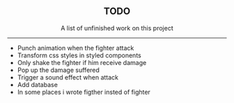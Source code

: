 <h2 align="center">TODO</h2>

<p align="center">A list of unfinished work on this project</p>
<hr/>

- Punch animation when the fighter attack
- Transform css styles in styled components
- Only shake the fighter if him receive damage
- Pop up the damage suffered
- Trigger a sound effect when attack
- Add database
- In some places i wrote figther insted of fighter